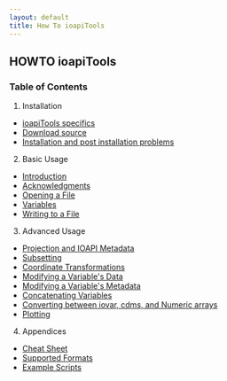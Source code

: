```yaml
---
layout: default
title: How To ioapiTools 
---
```


##  HOWTO ioapiTools
###  Table of Contents
   
1. Installation   
  * [ioapiTools specifics](install-file.html)   
  * [Download source](download-source-file.html)
  * [Installation and post installation problems](problems-file.html)   
2. Basic Usage   
  * [Introduction](intro.html)
  * [Acknowledgments](acknowlegment-file.html)   
  * [Opening a File ](open-file.html)   
  * [Variables](variables-file.html)
  * [Writing to a File](write-file.html)   
3. Advanced Usage   
  * [Projection and IOAPI Metadata](projection-file.html)
  * [Subsetting](subsetting-file.html)
  * [Coordinate Transformations](coordinate-file.html)
  * [Modifying a Variable's Data](mod_data-file.html)
  * [Modifying a Variable's Metadata](mod_metadata-file.html)
  * [Concatenating Variables](/concatenate-file.html)
  * [Converting between iovar, cdms, and Numeric arrays](convert_iovar-file.html)
  * [Plotting](plotting-file.html)
4. Appendices   
  * [Cheat Sheet](cheat-file.html)
  * [Supported Formats](limitations-file.html)
  * [Example Scripts](scripts-file.html)
